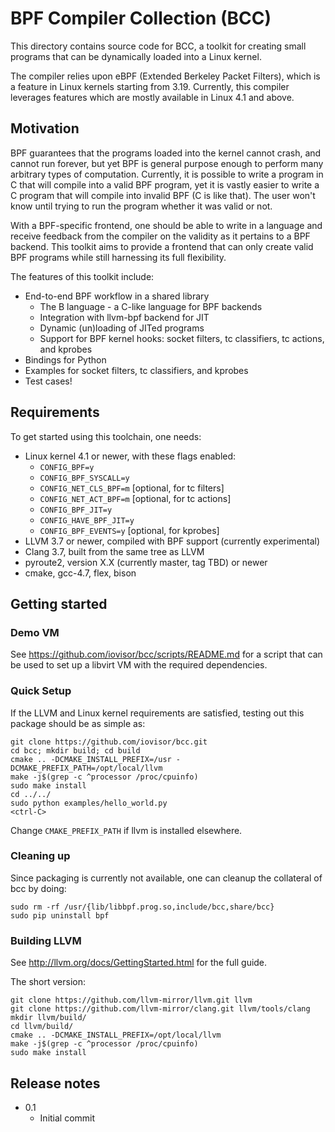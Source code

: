 # BPF Compiler Collection (BCC)

This directory contains source code for BCC, a toolkit for creating small
programs that can be dynamically loaded into a Linux kernel.

The compiler relies upon eBPF (Extended Berkeley Packet Filters), which is a
feature in Linux kernels starting from 3.19. Currently, this compiler leverages
features which are mostly available in Linux 4.1 and above.

## Motivation

BPF guarantees that the programs loaded into the kernel cannot crash, and
cannot run forever, but yet BPF is general purpose enough to perform many
arbitrary types of computation. Currently, it is possible to write a program in
C that will compile into a valid BPF program, yet it is vastly easier to
write a C program that will compile into invalid BPF (C is like that). The user
won't know until trying to run the program whether it was valid or not.

With a BPF-specific frontend, one should be able to write in a language and
receive feedback from the compiler on the validity as it pertains to a BPF
backend. This toolkit aims to provide a frontend that can only create valid BPF
programs while still harnessing its full flexibility.

The features of this toolkit include:
* End-to-end BPF workflow in a shared library
  * The B language - a C-like language for BPF backends
  * Integration with llvm-bpf backend for JIT
  * Dynamic (un)loading of JITed programs
  * Support for BPF kernel hooks: socket filters, tc classifiers,
      tc actions, and kprobes
* Bindings for Python
* Examples for socket filters, tc classifiers, and kprobes
* Test cases!

## Requirements

To get started using this toolchain, one needs:
* Linux kernel 4.1 or newer, with these flags enabled:
  * `CONFIG_BPF=y`
  * `CONFIG_BPF_SYSCALL=y`
  * `CONFIG_NET_CLS_BPF=m` [optional, for tc filters]
  * `CONFIG_NET_ACT_BPF=m` [optional, for tc actions]
  * `CONFIG_BPF_JIT=y`
  * `CONFIG_HAVE_BPF_JIT=y`
  * `CONFIG_BPF_EVENTS=y` [optional, for kprobes]
* LLVM 3.7 or newer, compiled with BPF support (currently experimental)
* Clang 3.7, built from the same tree as LLVM
* pyroute2, version X.X (currently master, tag TBD) or newer
* cmake, gcc-4.7, flex, bison

## Getting started

### Demo VM

See https://github.com/iovisor/bcc/scripts/README.md for a script that can
be used to set up a libvirt VM with the required dependencies.

### Quick Setup

If the LLVM and Linux kernel requirements are satisfied, testing out this
package should be as simple as:

```
git clone https://github.com/iovisor/bcc.git
cd bcc; mkdir build; cd build
cmake .. -DCMAKE_INSTALL_PREFIX=/usr -DCMAKE_PREFIX_PATH=/opt/local/llvm
make -j$(grep -c ^processor /proc/cpuinfo)
sudo make install
cd ../../
sudo python examples/hello_world.py
<ctrl-C>
```

Change `CMAKE_PREFIX_PATH` if llvm is installed elsewhere.

### Cleaning up

Since packaging is currently not available, one can cleanup the collateral of
bcc by doing:

```
sudo rm -rf /usr/{lib/libbpf.prog.so,include/bcc,share/bcc}
sudo pip uninstall bpf
```

### Building LLVM

See http://llvm.org/docs/GettingStarted.html for the full guide.

The short version:

```
git clone https://github.com/llvm-mirror/llvm.git llvm
git clone https://github.com/llvm-mirror/clang.git llvm/tools/clang
mkdir llvm/build/
cd llvm/build/
cmake .. -DCMAKE_INSTALL_PREFIX=/opt/local/llvm
make -j$(grep -c ^processor /proc/cpuinfo)
sudo make install
```

## Release notes

* 0.1
  * Initial commit
